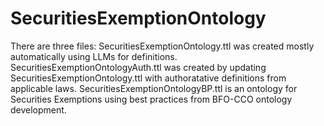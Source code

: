 # SecuritiesExemptionOntology

There are three files: 
SecuritiesExemptionOntology.ttl was created mostly automatically using LLMs for definitions.
SecuritiesExemptionOntologyAuth.ttl was created by updating SecuritiesExemptionOntology.ttl with authoratative definitions from applicable laws.
SecuritiesExemptionOntologyBP.ttl is an ontology for Securities Exemptions using best practices from BFO-CCO ontology development.
